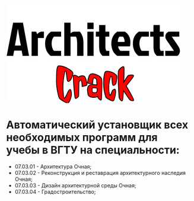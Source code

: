 ![alt text](https://github.com/limpododo/AutoInstallArchSoft/blob/desktop/AutoInstallArchSoft/Assets/background.png?raw=true)
# Автоматический установщик всех необходимых программ для учебы в ВГТУ на специальности:
- 07.03.01 - Архитектура Очная;
- 07.03.02 - Реконструкция и реставрация архитектурного наследия Очная;
- 07.03.03 - Дизайн архитектурной среды Очная;
- 07.03.04 - Градостроительство;
